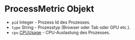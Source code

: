 # ProcessMetric Objekt

* `pid` Integer - Prozess Id des Prozesses.
* `type` String - Prozesstyp (Browser oder Tab oder GPU etc.).
* `cpu` [CPUUsage](cpu-usage.md) - CPU-Auslastung des Prozesses.